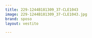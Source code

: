 ```yaml
---
title: 229-1244B181309_37-CLE1043
image: 229-1244B181309_37-CLE1043.jpg
brand: sposo
layout: vestito

---
```

